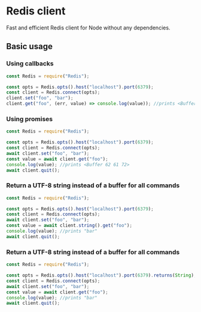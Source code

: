 # Redis client

Fast and efficient Redis client for Node without any dependencies.

## Basic usage

### Using callbacks

```js
const Redis = require("Redis");

const opts = Redis.opts().host("localhost").port(6379);
const client = Redis.connect(opts);
client.set("foo", "bar");
client.get("foo", (err, value) => console.log(value)); //prints <Buffer 62 61 72>
```

### Using promises

```js
const Redis = require("Redis");

const opts = Redis.opts().host("localhost").port(6379);
const client = Redis.connect(opts);
await client.set("foo", "bar");
const value = await client.get("foo");
console.log(value); //prints <Buffer 62 61 72>
await client.quit();
```

### Return a UTF-8 string instead of a buffer for all commands

```js
const Redis = require("Redis");

const opts = Redis.opts().host("localhost").port(6379);
const client = Redis.connect(opts);
await client.set("foo", "bar");
const value = await client.string().get("foo");
console.log(value); //prints "bar"
await client.quit();
```

### Return a UTF-8 string instead of a buffer for all commands

```js
const Redis = require("Redis");

const opts = Redis.opts().host("localhost").port(6379).returns(String);
const client = Redis.connect(opts);
await client.set("foo", "bar");
const value = await client.get("foo");
console.log(value); //prints "bar"
await client.quit();
```